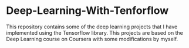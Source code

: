 # Deep-Learning-With-Tenforflow
This repository contains some of the deep learning projects that I have implemented using the Tensorflow library. This projects are based on the Deep Learning course on Coursera with some modifications by myself.
